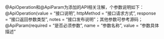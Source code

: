 @ApiOperation和@ApiParam为添加的API相关注解，个参数说明如下： 
@ApiOperation(value = “接口说明”, httpMethod = “接口请求方式”, response = “接口返回参数类型”, notes = “接口发布说明”；其他参数可参考源码； 
@ApiParam(required = “是否必须参数”, name = “参数名称”, value = “参数具体描述”